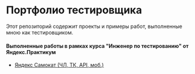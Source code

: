 # Портфолио тестировщика
Этот репозиторий содержит проекты и примеры работ, выполненные мною как тестировщиком.
#### Выполненные работы в рамках курса "Инженер по тестированию" от Яндекс.Практикум
- [Яндекс Самокат (ЧЛ, ТК, API, моб.)](https://github.com/MarkStachev/qa_portfolio/tree/58fcf89e374728768f04a04cbe856a5f369366ce/yandex_scooter)